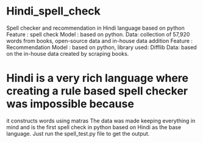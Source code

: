 # Hindi_spell_check
Spell checker and recommendation in Hindi language based on python
Feature : spell check
           Model : based on python.
           Data: collection of 57,920 words from books, 
           open-source data and in-house data addition
Feature : Recommendation
          Model : based on python, library used: Difflib
          Data: based on the in-house data created by scraping books.
# Hindi is a very rich language where creating a rule based spell checker was impossible because 
it constructs words using matras The data was made keeping everything in mind and is the first spell check in python 
based on Hindi as the base language.
Just run the spell_test.py file to get the output.
